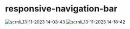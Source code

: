 # responsive-navigation-bar

![scrnli_13-11-2023 14-03-43](https://github.com/MertArdaDogan/responsive-navigation-bar/assets/136620536/0cbdc8de-e151-4468-826d-c2ca88d54216)
![scrnli_13-11-2023 14-18-42](https://github.com/MertArdaDogan/responsive-navigation-bar/assets/136620536/8d1577df-4b0a-400e-a5a6-19b22db0fb84)
